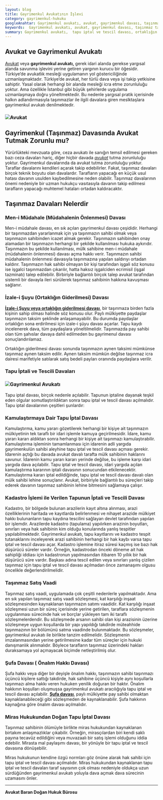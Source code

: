```yaml
---
layout: blog
title: Gayrimenkul Avukatının İşlevi
category: gayrimenkul-hukuku
googleAnahtar: Gayrimenkul avukatı, avukat, gayrimenkul davası, taşınmaz tapu iptal ve tescil davası, bakırköy avukat, ataköy avukat, istanbul avukat, ceza avukatı
keywords:  Gayrimenkul avukatı, avukat, gayrimenkul davası, taşınmaz tapu iptal ve tescil davası, bakırköy avukat, ataköy avukat, istanbul avukat, ceza avukatı
summary: Gayrimenkul avukatı,  tapu iptal ve tescil davası, ortaklığın giderilmesi davası, müdahalenin önlenmesi davası  ve gayrimenkul avukatının işlevi açıklanmıştır.
---
```



## Avukat ve Gayrimenkul Avukatı

[Avukat](https://barandogan.av.tr/blog/ceza-hukuku/avukat.html) veya **gayrimenkul avukatı,** gerek idari alanda gerekse yargısal alanda savunma işlevini yerine getiren yargının kurucu bir öğesidir. Türkiye’de avukatlık mesleği uygulamanın yol göstericiliğinde uzmanlaşmaktadır. Türkiye’de avukat, her türlü dava veya işi takip yetkisine sahiptir. Yasal olarak herhangi bir alanda mesleği icra etme zorunluluğu yoktur. Ama özellikle İstanbul gibi büyük şehirlerde uygulama  uzmanlaşmaya doğru yöneltmektedir. Bu nedenle yargısal pratik içerisinde halkın adlandırmasıyla taşınmazlar ile ilgili davalara giren meslktaşlara gayrimenkul avukatı denilmektedir.

### ![Avukat](https://camo.githubusercontent.com/c5b82190d9ea5fb035dd671ad88b1674b2591008/687474703a2f2f692e68697a6c69726573696d2e636f6d2f764c6b6d31342e6a7067 "Avukat")

## Gayrimenkul (Taşınmaz) Davasında Avukat Tutmak Zorunlu mu?

Yürürlükteki mevzuata göre,  ceza avukatı ile sanığın temsil edilmesi gereken bazı ceza davaları hariç, diğer hiçbir davada [*avukat*](https://tr.wikipedia.org/wiki/Avukat) tutma zorunluluğu yoktur. Gayrimenkul davalarında da avukat tutma zorunluluğu yoktur. Taraflar davalarını kendileri açarak takip edebilirler. Fakat, taşınmaz davaları birçok teknik boyutu olan davalardır. Tarafların yapacağı en küçük usul hatası davanın usulden kaybedilmesine neden olabilir. Taşınmaz davalarının önemi nedeniyle bir uzman hukukçu vasıtasıyla davanın takip edilmesi tarafların yapacağı muhtemel hataları ortadan kaldıracaktır.

## Taşınmaz Davaları Nelerdir



### Men-i Müdahale (Müdahalenin Önlenmesi) Davası 


Men-i müdahale davası, en sık açılan gayrimenkul davası çeşididir. Herhangi bir taşınmazdan yararlanmak için ya taşınmazın sahibi olmak veya taşınmazın sahibinden icazet almak gerekir. Taşınmazın sahibinden onay alamadan bir taşınmazın herhangi bir şekilde kullanılması hukuka aykırıdır. Taşınmazın bu şekilde kullanılması, mülk sahibine men-i müdahale (müdahalenin önlenmesi) davası açma hakkı verir. Taşınmazın sahibi müdahalenin önlenmesi davasıyla taşınmazına yapılan saldırıyı ortadan kaldırır. Taşınmazın hak sahibi olmayan bir kişi tarafından işgali söz konusu ise işgalci taşınmazdan çıkarılır, hatta haksız işgalciden ecrimisil (işgal tazminatı) talep edilebilir. Birbiriyle bağlantılı birçok talep avukat tarafından sistemli bir davayla ileri sürülerek taşınmaz sahibinin hakkına kavuşması sağlanır.

### İzale-i Şuyu (Ortaklığın Giderilmesi) Davası 

[**İzale-i Şuyu veya ortaklığın giderilmesi davası**](https://barandogan.av.tr/blog/gayrimenkul-hukuku/izale-i-suyu-ortakligin-giderilmesi-davasi.html), bir taşınmaza birden fazla kişinin sahip olması halinde söz konusu olur. Paylı mülkiyette paydaşlar taşınmazın taksim şeklinde anlaşamayabilir. Bu durumda paydaşlar ortaklığın sona erdirilmesi için izale-i şüyu davası açarlar. Tapu kaydı incelenerek dava, tüm paydaşlara yöneltilmelidir. Taşınmazda pay sahibi olan tüm şahıslar davaya dahil edilmeden bu gayrimenul davası sonuçlandırılamaz. 

Ortaklığın giderilmesi davası sonunda taşınmazın aynen taksimi mümkünse taşınmaz aynen taksim edilir. Aynen taksim mümkün değilse taşınmaz icra dairesi marifetiyle satılarak satış bedeli payları oranında paydaşlara verilir.

### Tapu İptali ve Tescili Davaları

### ![Gayrimenkul Avukatı](https://camo.githubusercontent.com/16aebfd8c0c4f1f3c4fe5b654801604c1eab9834/687474703a2f2f692e68697a6c69726573696d2e636f6d2f6c794a566c6c2e6a7067 "Gayrimenkul Avukatı")

Tapu iptal davası, birçok nedenle açılabilir. Tapunun iptaline dayanak teşkil eden olgular somutlaştırıldıktan sonra tapu iptal ve tescil davası açılmalıdır. Tapu iptal davalarının çeşitleri şunlardır:

### Kamulaştırmaya Dair Tapu İptal Davası 

Kamulaştırma, kamu yararı gözetilerek herhangi bir kişiye ait taşınmazın mülkiyetinin tek taraflı bir idari işlemle kamuya geçirilmesidir. İdare, kamu yararı kararı aldıktan sonra herhangi bir kişiye ait taşınmazı kamulaştırabilir. Kamulaştırma işleminin tamamlanması için idarenin adli yargıda gayrimenkulün sahibi aleyhine tapu iptal ve tescil davası açması gerekir. İdarenin açtığı bu davada avukat davalı tarafta mülk sahibinin haklarını savunur. İdarenin kamu yararı kararı yerinde değilse, bu işleme karşı idari yargıda dava açılabilir. Tapu iptal ve tescil davası, idari yargıda açılan kamulaştırma kararının iptali davasının sonucundan etkilenecektir. Kamulaştırma kararı iptal edildiğinde, tapu iptal ve tescil davası davalı olan mülk sahibi lehine sonuçlanır. Avukat, birbiriyle bağlantılı bu süreçleri takip ederek davanın taşınmaz sahibinin lehine bitmesini sağlamaya çalışır.

### Kadastro İşlemi ile Verilen Tapunun İptali ve Tescili Davası

Kadastro, bir bölgede bulunan arazilerin kayıt altına alınması, arazi özelliklerinin haritada ve kayıtlarda belirlenmesi ve nihayet arazide mülkiyet hakkı bulunanların tapu kaydına tescilini sağlayan devlet tarafından yapılan bir işlemdir. Arazilerde kadastro (tapulama) yapılırken arazinin boyutları, sınırları veya hak sahibinin kim olduğu konularında yanlış tespitler yapılabilmektedir. Gayrimenkul avukatı, tapu kayıtlarını ve kadastro tespit tutanaklarını inceleyerek arazi sahibinin herhangi bir hak kaybı varsa tapu iptal ve tescil davası açar. Kadastro işlemine itiraz süresi kaçmış ise bazı hak düşürücü süreler vardır. Örneğin, kadastrodan önceki döneme ait hak sahipliği iddiası için kadastronun yapılmasından itibaren 10 yıllık bir hak düşürücü süre vardır. Başkası adına tescil edilen veya sınırları yanlış çizilen taşınmaz için tapu iptal ve tescil davası açılmadan önce zamanaşımı olgusu öncelikle değerlendirilmelidir. 

### Taşınmaz Satış Vaadi 

Taşınmaz satış vaadi, uygulamada çok çeşitli nedenlerle yapılmaktadır. Ama en sık yapılan taşınmaz satış vaadi sözleşmesi, kat karşılığı inşaat sözleşmesinden kaynaklanan taşınmazın satımı vaadidir. Kat karşılığı inşaat sözleşmesi uzun bir süreç içerisinde yerine getirilen, taraflara sözleşmenin uygulanması sürecinde hak ve borçlar yükleyen tam iki taraflı sözleşmelerdendir. Bu sözleşmede arsanın sahibi olan kişi arazisinin üzerine sözleşmeye uygun koşullarda bir yapı yapıldığı takdirde müteahhide taşınmazının bir bölümünü satma vaadinde bulunmaktadır. Bu sözleşmeler, gayrimenkul avukatı ile birlikte tanzim edilmelidir. Sözleşmenin imzalanmasından yerine getirilmesine kadar tüm süreçler için hukuki danışmanlık alınmalıdır. Böylece tarafların taşınmaz üzerindeki hakları duraksamaya yol açmayacak biçimde netleştirilmiş olur.

### Şufa Davası ( Önalım Hakkı Davası) 

Şufa hakkı veya diğer bir deyişle önalım hakkı, taşınmazın sahibi taşınmazı üçüncü kişilere sattığı takdirde, hak sahibine üçüncü kişiyle aynı koşullarla taşınmazı alma hakkı veren hukuken yenilik doğuran bir haktır. Önalım hakkının koşulları oluşmuşsa gayrimenkul avukatı aracılığıyla tapu iptal ve tescil davası açılabilir. [**Şufa davası**](https://barandogan.av.tr/blog/gayrimenkul-hukuku/sufa-hakki-onalim-davasi.html), paylı mülkiyette pay sahibi olmaktan kaynaklanabileceği gibi sözleşmeden de kaynaklanabilir. Şufa hakkının kaynağına göre  önalım  davası açılmalıdır.

### Miras Hukukundan Doğan Tapu İptal Davası

Taşınmaz sahibinin ölümüyle birlikte miras hukukundan kaynaklanan birtakım anlaşmazlıklar çıkabilir. Örneğin, mirasçılardan biri kendi saklı payına tecavüz edildiğini veya muvazaalı bir satış işlemi olduğunu iddia edebilir. Mirasta mal paylaşımı davası, bir yönüyle bir tapu iptal ve tescil davasına dönüşebilir.

Miras hukukunun kendine özgü normları göz önüne alarak hak sahibi için tapu iptal ve tescil davası açılmalıdır. Miras hukukundan kaynaklanan tapu iptal ve tescil davaları taraf sayısının çok olması nedeniyle oldukça uzun sürdüğünden gayrimenkul avukatı yoluyla dava açmak dava sürecinin uzamasını önler.


______________________________________________________________________________________________________________________________________

**Avukat Baran Doğan Hukuk Bürosu**
